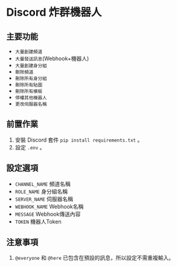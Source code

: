 # Discord 炸群機器人
## 主要功能
- `大量創建頻道`
- `大量發送訊息`(Webhook+機器人)
- `大量創建身分組`
- `刪除頻道`
- `刪除所有身分組`
- `刪除所有貼圖`
- `刪除所有模板`
- `停權其他機器人`
- `更改伺服器名稱`
## 前置作業
1. 安裝 Discord 套件 ```pip install requirements.txt``` 。
2. 設定 `.env` 。
## 設定選項
- `CHANNEL_NAME` 頻道名稱
- `ROLE_NAME` 身分組名稱
- `SERVER_NAME` 伺服器名稱
- `WEBHOOK_NAME` Webhook名稱
- `MESSAGE` Webhook傳送內容
- `TOKEN` 機器人Token
## 注意事項
1. `@everyone` 和 `@here` 已包含在預設的訊息，所以設定不需重複輸入。
